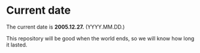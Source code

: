 # Current date

The current date is **2005.12.27.** (YYYY.MM.DD.)

This repository will be good when the world ends, so we will know how long it lasted.